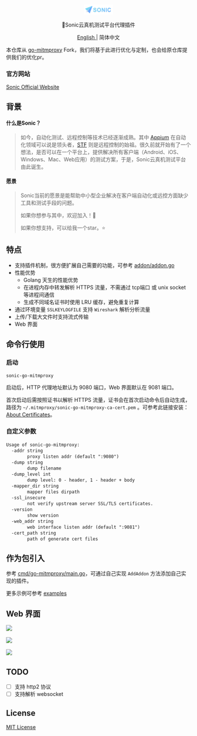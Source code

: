 <p align="center">
  <img width="80px" src="https://raw.githubusercontent.com/SonicCloudOrg/sonic-server/main/logo.png">
</p>
<p align="center">🎉Sonic云真机测试平台代理插件</p>
<p align="center">
<a href="https://github.com/SonicCloudOrg/sonic-go-mitmproxy/blob/main/README.md">  
    English
  </a>
  <span>| 简体中文</span>
</p>

本仓库从 [go-mitmproxy](https://github.com/lqqyt2423/go-mitmproxy) Fork，我们将基于此进行优化与定制，也会给原仓库提供我们的优化pr。

### 官方网站
[Sonic Official Website](https://sonic-cloud.gitee.io)
## 背景

#### 什么是Sonic？

> 如今，自动化测试、远程控制等技术已经逐渐成熟。其中 [Appium](https://github.com/appium/appium) 在自动化领域可以说是领头者，[STF](https://github.com/openstf/stf) 则是远程控制的始祖。很久前就开始有了一个想法，是否可以在一个平台上，提供解决所有客户端（Android、iOS、Windows、Mac、Web应用）的测试方案，于是，Sonic云真机测试平台由此诞生。

#### 愿景

> Sonic当前的愿景是能帮助中小型企业解决在客户端自动化或远控方面缺少工具和测试手段的问题。
>
>  如果你想参与其中，欢迎加入！💪
>
> 如果你想支持，可以给我一个star。⭐


## 特点

- 支持插件机制，很方便扩展自己需要的功能，可参考 [addon/addon.go](./addon/addon.go)
- 性能优势
    - Golang 天生的性能优势
    - 在进程内存中转发解析 HTTPS 流量，不需通过 tcp端口 或 unix socket 等进程间通信
    - 生成不同域名证书时使用 LRU 缓存，避免重复计算
- 通过环境变量 `SSLKEYLOGFILE` 支持 `Wireshark` 解析分析流量
- 上传/下载大文件时支持流式传输
- Web 界面

## 命令行使用

### 启动

```
sonic-go-mitmproxy
```

启动后，HTTP 代理地址默认为 9080 端口，Web 界面默认在 9081 端口。

首次启动后需按照证书以解析 HTTPS 流量，证书会在首次启动命令后自动生成，路径为 `~/.mitmproxy/sonic-go-mitmproxy-ca-cert.pem`
。可参考此链接安装：[About Certificates](https://docs.mitmproxy.org/stable/concepts-certificates/)。

### 自定义参数

```
Usage of sonic-go-mitmproxy:
  -addr string
    	proxy listen addr (default ":9080")
  -dump string
    	dump filename
  -dump_level int
    	dump level: 0 - header, 1 - header + body
  -mapper_dir string
    	mapper files dirpath
  -ssl_insecure
    	not verify upstream server SSL/TLS certificates.
  -version
    	show version
  -web_addr string
    	web interface listen addr (default ":9081")
  -cert_path string
    	path of generate cert files
```

## 作为包引入

参考 [cmd/go-mitmproxy/main.go](./cmd/go-mitmproxy/main.go)，可通过自己实现 `AddAddon` 方法添加自己实现的插件。

更多示例可参考 [examples](./examples)

## Web 界面

![](./assets/web-1.png)

![](./assets/web-2.png)

![](./assets/web-3.png)

## TODO

- [ ] 支持 http2 协议
- [ ] 支持解析 websocket

## License

[MIT License](./LICENSE)
